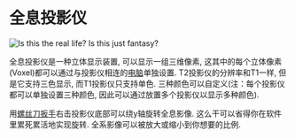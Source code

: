 # 全息投影仪

![Is this the real life? Is this just fantasy?](oredict:oc:hologram1)

全息投影仪是一种立体显示装置, 可以显示一组三维像素, 这其中的每个立体像素(Voxel)都可以通过与投影仪相连的[电脑](../general/computer.md)单独设置. T2投影仪的分辨率和T1一样, 但是它支持三色显示, 而T1投影仪只支持单色. 三种颜色可以自定义(注：每个投影仪都可以单独设置三种颜色, 因此可以通过放置多个投影仪以显示多种颜色).

用[螺丝刀扳手](../item/wrench.md)右击投影仪底部可以绕y轴旋转全息影像. 这么干可以省得你在软件里累死累活地实现旋转. 全系影像可以被放大或缩小到你想要的比例.